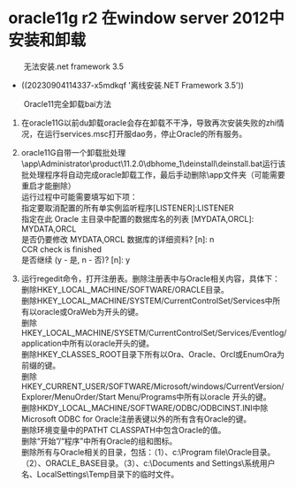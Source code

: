 # oracle11g r2 在window server 2012中安装和卸载

　　无法安装.net framework 3.5

* ((20230904114337-x5mdkqf '离线安装.NET Framework 3.5'))

　　Oracle11完全卸载bai方法

1. 在oracle11G以前du卸载oracle会存在卸载不干净，导致再次安装失败的zhi情况，在运行services.msc打开服dao务，停止Oracle的所有服务。

2. oracle11G自带一个卸载批处理\app\Administrator\product\11.2.0\dbhome_1\deinstall\deinstall.bat运行该批处理程序将自动完成oracle卸载工作，最后手动删除\app文件夹（可能需要重启才能删除）  
    运行过程中可能需要填写如下项：  
    指定要取消配置的所有单实例监听程序[LISTENER]:LISTENER  
    指定在此 Oracle 主目录中配置的数据库名的列表 [MYDATA,ORCL]: MYDATA,ORCL  
    是否仍要修改 MYDATA,ORCL 数据库的详细资料? [n]: n  
    CCR check is finished  
    是否继续 (y - 是, n - 否)? [n]: y

3. 运行regedit命令，打开注册表。删除注册表中与Oracle相关内容，具体下：  
    删除HKEY_LOCAL_MACHINE/SOFTWARE/ORACLE目录。  
    删除HKEY_LOCAL_MACHINE/SYSTEM/CurrentControlSet/Services中所有以oracle或OraWeb为开头的键。  
    删除HKEY_LOCAL_MACHINE/SYSETM/CurrentControlSet/Services/Eventlog/application中所有以oracle开头的键。  
    删除HKEY_CLASSES_ROOT目录下所有以Ora、Oracle、Orcl或EnumOra为前缀的键。  
    删除HKEY_CURRENT_USER/SOFTWARE/Microsoft/windows/CurrentVersion/Explorer/MenuOrder/Start Menu/Programs中所有以oracle 开头的键。  
    删除HKDY_LOCAL_MACHINE/SOFTWARE/ODBC/ODBCINST.INI中除Microsoft ODBC for Oracle注册表键以外的所有含有Oracle的键。  
    删除环境变量中的PATHT CLASSPATH中包含Oracle的值。  
    删除“开始”/“程序”中所有Oracle的组和图标。  
    删除所有与Oracle相关的目录，包括：（1）、c:\Program file\Oracle目录。 （2）、ORACLE_BASE目录。（3）、c:\Documents and Settings\系统用户名、LocalSettings\Temp目录下的临时文件。
